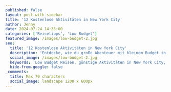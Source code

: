 ```yaml
---
published: false
layout: post-with-sidebar
title: '12 Kostenlose Aktivitäten in New York City'
author: Jenny
date: 2024-07-24 14:35:00
categories: ['Reisetipps', 'Low Budget']
featured_image: /images/low-budget-2.jpg
seo:
  title: '12 Kostenlose Aktivitäten in New York City'
  description: 'Entdecke, wie du große Abenteuer mit kleinem Budget in der Metropole New York City erleben kannst. Tipps zu kostenlosen Aktivitäten findest du in diesem Beitrag.'
  social_image: /images/low-budget-2.jpg
  keywords: 'Low Budget Reisen, günstige Aktivitäten in New York City, New York City kostenlose Dinge, günstige Unternehmungen in NYC, kostenlose Attraktionen'
  hide-from-google: false
_comments:
  title: Max 70 characters
  social_image: landscape 1200 x 600px
---
```


